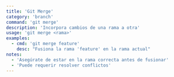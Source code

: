 ```yaml
---
title: 'Git Merge'
category: 'branch'
command: 'git merge'
description: 'Incorpora cambios de una rama a otra'
usage: 'git merge <rama>'
examples:
  - cmd: 'git merge feature'
    desc: "Fusiona la rama 'feature' en la rama actual"
notes:
  - 'Asegúrate de estar en la rama correcta antes de fusionar'
  - 'Puede requerir resolver conflictos'
---
```

